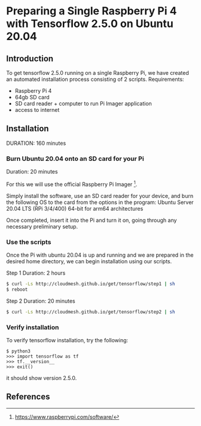 # Preparing a Single Raspberry Pi 4 with Tensorflow 2.5.0 on Ubuntu 20.04

## Introduction
To get tensorflow 2.5.0 running on a single Raspberry Pi, we have created an automated installation process consisting of 2 scripts.
Requirements:
- Raspberry Pi 4
- 64gb SD card
- SD card reader + computer to run Pi Imager application
- access to internet

## Installation
DURATION: 160 minutes

### Burn Ubuntu 20.04 onto an SD card for your Pi
Duration: 20 minutes

For this we will use the official Raspberry Pi Imager [^ref2].

Simply install the software, use an SD card reader for your device, and burn the following OS to the card from the options in the program:
Ubuntu Server 20.04 LTS (RPi 3/4/400) 64-bit for arm64 architectures

Once completed, insert it into the Pi and turn it on, going through any necessary preliminary setup.

### Use the scripts
Once the Pi with ubuntu 20.04 is up and running and we are prepared in the desired home directory, we can begin installation using our scripts.

Step 1
Duration: 2 hours
```bash
$ curl -Ls http://cloudmesh.github.io/get/tensorflow/step1 | sh
$ reboot
```

Step 2
Duration: 20 minutes
```bash
$ curl -Ls http://cloudmesh.github.io/get/tensorflow/step2 | sh
```

### Verify installation
To verify tensorflow installation, try the following:
```
$ python3
>>> import tensorflow as tf
>>> tf.__version__
>>> exit()
```
it should show version 2.5.0.

## References

[^ref1]: https://qengineering.eu/install-ubuntu-20.04-on-raspberry-pi-4.html
[^ref2]: https://www.raspberrypi.com/software/
